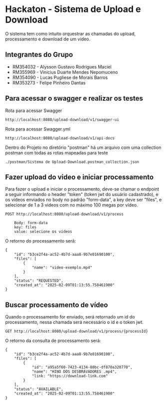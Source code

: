 # Hackaton - Sistema de Upload e Download

O sistema tem como intuito orquestrar as chamadas do upload, processamento e download de um video.

## Integrantes do Grupo
- RM354032 - Alysson Gustavo Rodrigues Maciel
- RM355969 - Vinicius Duarte Mendes Nepomuceno
- RM354090 - Lucas Pugliese de Morais Barros
- RM353273 - Felipe Pinheiro Dantas

## Para acessar o swagger e realizar os testes
Rota para acessar Swagger
```url
http://localhost:8080/upload-download/v1/swagger-ui
```
Rota para acessar Swagger.yml
```url
http://localhost:8080/upload-download/v1/api-docs
```
Dentro do Projeto no diretório "postman" há um arquivo com uma collection postman com todas as rotas mapeadas para teste
```
./postman/Sistema de Upload-Download.postman_collection.json
```

## Fazer upload do video e iniciar processamento

Para fazer o upload e iniciar o processamento, deve-se chamar o endpoint a seguir informando o header "token" (token jwt do usuário cadastrado), e os videos enviados no body no padrão "form-data", a key deve ser "files", e selecionar de 1 a 3 videos com no máximo 100 megas por vídeo.

```url
POST http://localhost:8080/upload-download/v1/process
    
    Body: form-data
    key: files
    value: selecione os vídeos

```

O retorno do processamento será:

```url
{
    "id": "b3ce2f4a-ac52-4b7d-aaa8-9b7e01690100",
    "files": [
        {
            "name": "video-exemplo.mp4"
        }
    ],
    "status": "REQUESTED",
    "created_at": "2025-02-09T01:13:55.758461900"
}
```

## Buscar processamento de vídeo

Quando o processamento for enviado, será retornado um id do processamento, nessa chamada será necessário o id e o token jwt.

```url
GET http://localhost:8080/upload-download/v1/process/{processId}
```

O retorno da consulta de processamento será:

```url
{
    "id": "b3ce2f4a-ac52-4b7d-aaa8-9b7e01690100",
    "files": [
        {
            "id": "a95a5f60-7423-4134-80bc-df870a320770",
            "name": "HINO DOS DESBRAVADORES .mp4",
            "link: "https://download-link.com"
        }
    ],
    "status": "AVAILABLE",
    "created_at": "2025-02-09T01:13:55.758461900"
}
```
